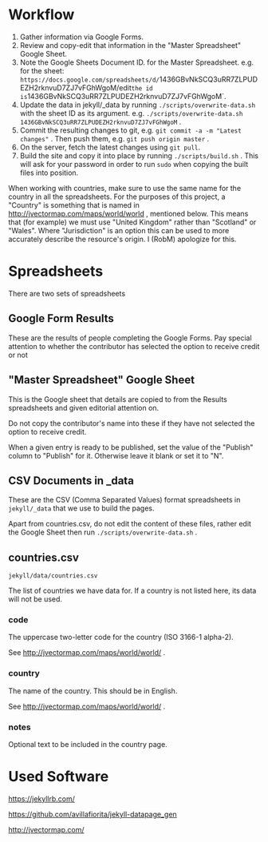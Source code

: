 # Workflow

1. Gather information via Google Forms.
2. Review and copy-edit that information in the "Master Spreadsheet" Google Sheet.
3. Note the Google Sheets Document ID. for the Master Spreadsheet. e.g. for the sheet: `https://docs.google.com/spreadsheets/d/`1436GBvNkSCQ3uRR7ZLPUDEZH2rknvuD7ZJ7vFGhWgoM/edit` the id is `1436GBvNkSCQ3uRR7ZLPUDEZH2rknvuD7ZJ7vFGhWgoM`.
4. Update the data in jekyll/_data by running `./scripts/overwrite-data.sh` with the sheet ID as its argument. e.g. `./scripts/overwrite-data.sh 1436GBvNkSCQ3uRR7ZLPUDEZH2rknvuD7ZJ7vFGhWgoM` .
5. Commit the resulting changes to git, e.g. `git commit -a -m "Latest changes"` . Then push them, e.g. `git push origin master` .
6. On the server, fetch the latest changes using `git pull`.
7. Build the site and copy it into place by running `./scripts/build.sh` . This will ask for your password in order to run `sudo` when copying the built files into position.

When working with countries, make sure to use the same name for the country in
all the spreadsheets. For the purposes of this project, a "Country" is something that is named in http://jvectormap.com/maps/world/world , mentioned below. This means that (for example) we must use "United Kingdom" rather than "Scotland" or "Wales". Where "Jurisdiction" is an option this can be used to more accurately describe the resource's origin. I (RobM) apologize for this. 

# Spreadsheets

There are two sets of spreadsheets

## Google Form Results

These are the results of people completing the Google Forms. Pay special
attention to whether the contributor has selected the option to receive credit
or not

## "Master Spreadsheet" Google Sheet

This is the Google sheet that details are copied to from the Results
spreadsheets and given editorial attention on.

Do not copy the contributor's name into these if they have not selected the
option to receive credit.

When a given entry is ready to be published, set the value of the "Publish" column to "Publish" for it. Otherwise leave it blank or set it to "N".

## CSV Documents in _data

These are the CSV (Comma Separated Values) format spreadsheets in `jekyll/_data`
that we use to build the pages.

Apart from countries.csv, do not edit the content of these files, rather edit
the Google Sheet then run `./scripts/overwrite-data.sh` .

## countries.csv

`jekyll/data/countries.csv`

The list of countries we have data for. If a country is not listed here, its
data will not be used.

### code

The uppercase two-letter code for the country (ISO 3166-1 alpha-2).

See http://jvectormap.com/maps/world/world/ .

### country

The name of the country. This should be in English.

See http://jvectormap.com/maps/world/world/ .

### notes

Optional text to be included in the country page.

# Used Software

https://jekyllrb.com/

https://github.com/avillafiorita/jekyll-datapage_gen

http://jvectormap.com/
